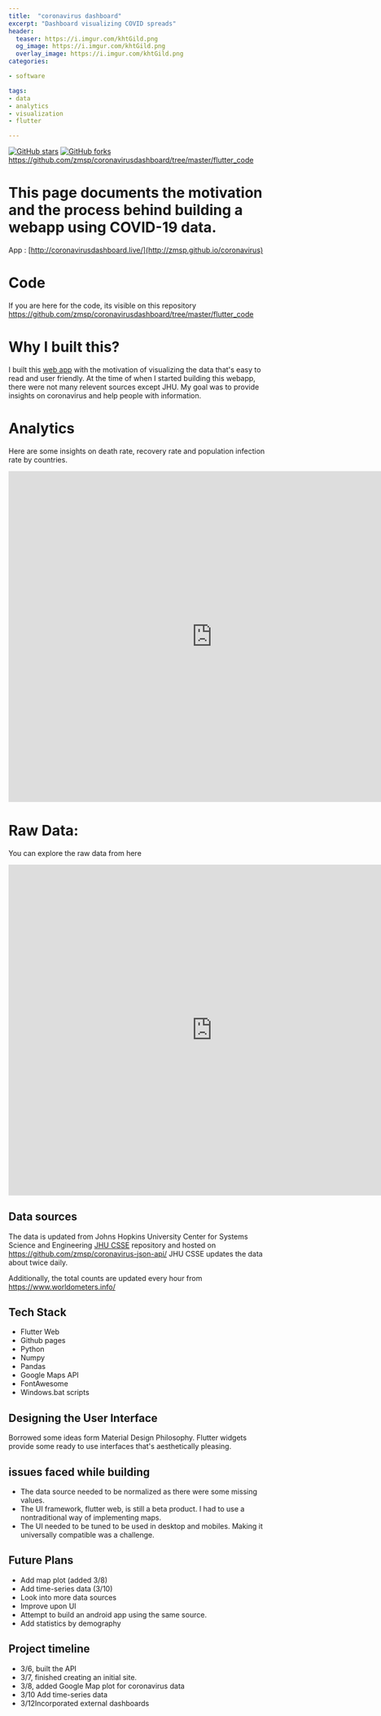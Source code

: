 ```yaml
---
title:  "coronavirus dashboard"
excerpt: "Dashboard visualizing COVID spreads"
header:
  teaser: https://i.imgur.com/khtGild.png
  og_image: https://i.imgur.com/khtGild.png
  overlay_image: https://i.imgur.com/khtGild.png
categories:

- software

tags:
- data
- analytics
- visualization
- flutter

---
```

[![GitHub stars](https://img.shields.io/github/stars/zmsp/coronavirusdashboard?style=for-the-badge)](https://github.com/zmsp/coronavirusdashboard/stargazers) [![GitHub forks](https://img.shields.io/github/forks/zmsp/coronavirusdashboard?style=for-the-badge)](https://github.com/zmsp/coronavirusdashboard)
https://github.com/zmsp/coronavirusdashboard/tree/master/flutter_code

# This page documents the motivation and the process behind building a webapp using COVID-19 data.

App : [http://coronavirusdashboard.live/](http://zmsp.github.io/coronavirus)

# Code

If you are here for the code, its visible on this
repository https://github.com/zmsp/coronavirusdashboard/tree/master/flutter_code

# Why I built this?

I built this [web app](http://coronavirusdashboard.live/)  with the motivation of visualizing the data that's easy to
read and user friendly. At the time of when I started building this webapp, there were not many relevent sources except
JHU. My goal was to provide insights on coronavirus and help people with information.

# Analytics

Here are some insights on death rate, recovery rate and population infection rate by countries.

<iframe width="800" height="650" src="https://datastudio.google.com/embed/reporting/8b0b2857-1f24-4e1f-b4e9-df7082dafe72/page/8sXIB" frameborder="0" style="border:0" allowfullscreen></iframe>

# Raw Data:

You can explore the raw data from here
<iframe width="800" height="650" src="https://datastudio.google.com/embed/reporting/b9437400-6abc-431e-a608-cdbb988fa6a8/page/tzXIB" frameborder="0" style="border:0" allowfullscreen></iframe>

## Data sources

The data is updated from Johns Hopkins University Center for Systems Science and
Engineering [JHU CSSE](https://github.com/CSSEGISandData/COVID-19) repository and hosted on
https://github.com/zmsp/coronavirus-json-api/ JHU CSSE updates the data about twice daily.

Additionally, the total counts are updated every hour from https://www.worldometers.info/

## Tech Stack

* Flutter Web
* Github pages
* Python
* Numpy
* Pandas
* Google Maps API
* FontAwesome
* Windows.bat scripts

## Designing the User Interface

Borrowed some ideas form Material Design Philosophy. Flutter widgets provide some ready to use interfaces that's
aesthetically pleasing.

## issues faced while building

* The data source needed to be normalized as there were some missing values.
* The UI framework, flutter web, is still a beta product. I had to use a nontraditional way of implementing maps.
* The UI needed to be tuned to be used in desktop and mobiles. Making it universally compatible was a challenge.

## Future Plans

* Add map plot (added 3/8)
* Add time-series data  (3/10)
* Look into more data sources
* Improve upon UI
* Attempt to build an android app using the same source.
* Add statistics by demography

## Project timeline

* 3/6, built the API
* 3/7, finished creating an initial site.
* 3/8, added Google Map plot for coronavirus data
* 3/10 Add time-series data
* 3/12Incorporated external dashboards

